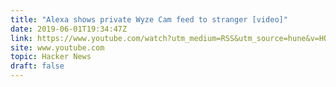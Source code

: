 ```yaml
---
title: "Alexa shows private Wyze Cam feed to stranger [video]"
date: 2019-06-01T19:34:47Z
link: https://www.youtube.com/watch?utm_medium=RSS&utm_source=hune&v=HQGX4iMGlUI
site: www.youtube.com
topic: Hacker News
draft: false
---
```

